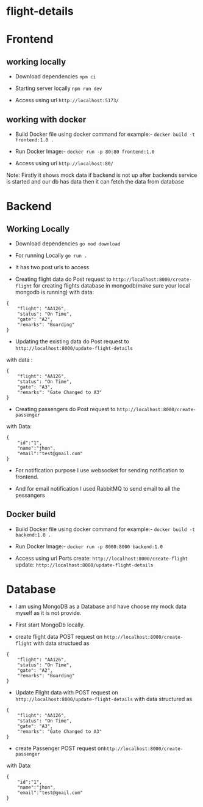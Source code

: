 # flight-details

# Frontend

## working locally

- Download dependencies
```npm ci```

- Starting server locally
```npm run dev```

- Access using url ```http://localhost:5173/```

## working with docker

- Build Docker file using docker command for example:- ```docker build -t  frontend:1.0 .``` 

- Run Docker Image:- ```docker run -p 80:80 frontend:1.0```

- Access using url ```http://localhost:80/```


Note: Firstly it shows mock data if backend is not up after backends service is started and our db has data then it can fetch the data from database

# Backend 

## Working Locally

- Download dependencies ```go mod download```

- For running Locally ```go run .```

- It has two post urls to access 

- Creating flight data do Post request to
```http://localhost:8000/create-flight```
 for creating flights database in mongodb(make sure your local mongodb is running)
with data: 
```
{
	"flight": "AA126",
	"status": "On Time",
	"gate": "A2",
	"remarks": "Boarding"
}
```

- Updating the existing data do Post request to ```http://localhost:8000/update-flight-details```

with data :
```
{
	"flight": "AA126",
	"status": "On Time",
	"gate": "A3",
	"remarks": "Gate Changed to A3"
}
```

- Creating passengers do Post request to ```http://localhost:8000/create-passenger```

with Data: 
```
{
    "id":"1",
    "name":"jhon",
    "email":"test@gmail.com"
}
```

- For notification purpose I use websocket for sending notification to frontend.

- And for email notification I used RabbitMQ to send email to all the pessangers

## Docker build

- Build Docker file using docker command for example:- ```docker build -t  backend:1.0 .``` 

- Run Docker Image:- ```docker run -p 8000:8000 backend:1.0```

- Access using url Ports create: ```http://localhost:8000/create-flight```
update: ```http://localhost:8000/update-flight-details```

# Database

- I am using MongoDB as a Database and have choose my mock data myself as it is not provide.

- First start MongoDb locally.

- create flight data POST request on ```http://localhost:8000/create-flight``` 
with data structued as
```
{
	"flight": "AA126",
	"status": "On Time",
	"gate": "A2",
	"remarks": "Boarding"
}
```

- Update Flight data with POST request on ```http://localhost:8000/update-flight-details```
with data structured as 
```
{
	"flight": "AA126",
	"status": "On Time",
	"gate": "A3",
	"remarks": "Gate Changed to A3"
}
```

- create Passenger POST request on```http://localhost:8000/create-passenger```

with Data: 
```
{
    "id":"1",
    "name":"jhon",
    "email":"test@gmail.com"
}



